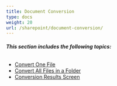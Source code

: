 ```yaml
---
title: Document Conversion
type: docs
weight: 20
url: /sharepoint/document-conversion/
---
```


###### **This section includes the following topics:**
- [Convert One File](/words/sharepoint/convert-one-file/)
- [Convert All Files in a Folder](/words/sharepoint/convert-all-files-in-a-folder/)
- [Conversion Results Screen](/words/sharepoint/conversion-results-screen/)
